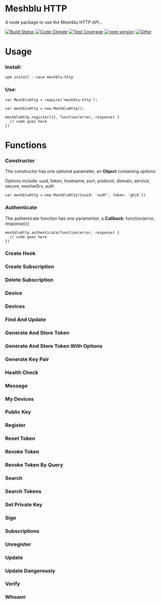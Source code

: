# Meshblu HTTP
A node package to use the Meshblu HTTP API...

[![Build Status](https://travis-ci.org/octoblu/node-meshblu-http.svg?branch=master)](https://travis-ci.org/octoblu/node-meshblu-http)
[![Code Climate](https://codeclimate.com/github/octoblu/node-meshblu-http/badges/gpa.svg)](https://codeclimate.com/github/octoblu/node-meshblu-http)
[![Test Coverage](https://codeclimate.com/github/octoblu/node-meshblu-http/badges/coverage.svg)](https://codeclimate.com/github/octoblu/node-meshblu-http)
[![npm version](https://badge.fury.io/js/meshblu-http.svg)](http://badge.fury.io/js/meshblu-http)
[![Gitter](https://badges.gitter.im/octoblu/help.svg)](https://gitter.im/octoblu/help)

# Usage
### Install:
```
npm install --save meshblu-http
```

### Use:
```
var MeshbluHttp = require('meshblu-http');

var meshbluHttp = new MeshbluHttp();

meshbluHttp.register({}, function(error, response) {
  // code goes here
})
```

# Functions
### Constructor
The constructor has one optional parameter, an **Object** containing options:

Options include: uuid, token, hostname, port, protocol, domain, service, secure, resolveSrv, auth
```
var meshbluHttp = new MeshbluHttp({uuid: 'asdf', token: 'ghjk'})
```

### Authenticate
The authenticate function has one paramenter, a **Callback**: function(error, response){}
```
meshbluHttp.authenticate(function(error, response) {
  // code goes here
})
```

### Create Hook

### Create Subscription

### Delete Subscription

### Device

### Devices

### Find And Update

### Generate And Store Token

### Generate And Store Token With Options

### Generate Key Pair

### Health Check

### Message

### My Devices

### Public Key

### Register

### Reset Token

### Revoke Token

### Revoke Token By Query

### Search

### Search Tokens

### Set Private Key

### Sign

### Subscriptions

### Unregister

### Update

### Update Dangerously

### Verify

### Whoami
